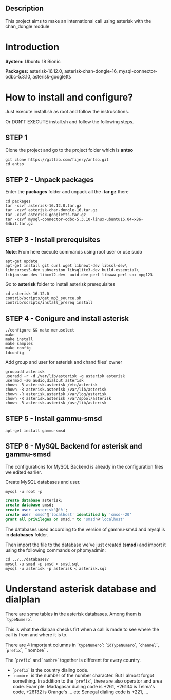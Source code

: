 ## Description
This project aims to make an international call using asterisk with the chan_dongle module

# Introduction

**System:** Ubuntu 18 Bionic

**Packages:** asterisk-16.12.0, asterisk-chan-dongle-16, mysql-connector-odbc-5.3.10, asterisk-googletts

# How to install and configure?

Just execute install.sh as root and follow the instrusctions.

Or DON'T EXECUTE install.sh and follow the following steps.

## STEP 1

Clone the project and go to the project folder which is **antso**

```shell
git clone https://gitlab.com/fijery/antso.git
cd antso
```

## STEP 2 - Unpack packages

Enter the **packages** folder and unpack all the **.tar.gz** there

```shell
cd packages
tar -xzvf asterisk-16.12.0.tar.gz
tar -xzvf asterisk-chan-dongle-16.tar.gz
tar -xzvf asterisk-googletts.tar.gz
tar -xzvf mysql-connector-odbc-5.3.10-linux-ubuntu16.04-x86-64bit.tar.gz
```

## STEP 3 - Install prerequisites

**Note**: From here execute commands using root user or use sudo

```shell
apt-get update
apt-get install git curl wget libnewt-dev libssl-dev\
libncurses5-dev subversion libsqlite3-dev build-essential\
libjansson-dev libxml2-dev  uuid-dev perl libwww-perl sox mpg123
```

Go to **asterisk** folder to install asterisk prerequisites

```shell
cd asterisk-16.12.0
contrib/scripts/get_mp3_source.sh
contrib/scripts/install_prereq install
```

## STEP 4 - Conigure and install asterisk


```shell
./configure && make menuselect
make
make install
make samples
make config
ldconfig
```

Add group and user for asterisk and chand files' owner

```shell
groupadd asterisk
useradd -r -d /var/lib/asterisk -g asterisk asterisk
usermod -aG audio,dialout asterisk
chown -R asterisk.asterisk /etc/asterisk
chown -R asterisk.asterisk /var/lib/asterisk
chown -R asterisk.asterisk /var/log/asterisk
chown -R asterisk.asterisk /var/spool/asterisk
chown -R asterisk.asterisk /usr/lib/asterisk
```

## STEP 5 - Install gammu-smsd

```shell
apt-get install gammu-smsd
```

## STEP 6 - MySQL Backend for asterisk and gammu-smsd

The configurations for MySQL Backend is already in the configuration files we edited earlier.

Create MySQL databases and user.

```shell
mysql -u root -p
```
```sql
create database asterisk;
create database smsd;
create user 'asterisk'@'%';
create user 'smsd'@'localhost' identified by 'smsd--20'
grant all privileges on smsd.* to 'smsd'@'localhost'
```

The databases used according to the version of gammu-smsd and mysql is in **databases** folder.

Then import the file to the database we've just created (**smsd**) and import it using the following commands or phpmyadmin:

```shell
cd ../../databases/
mysql -u smsd -p smsd < smsd.sql
mysql -u asterisk -p asterisk < asterisk.sql
```

# Understand asterisk database and dialplan

There are some tables in the asterisk databases. Among them is \``typeNumero`\`.

This is what the dialpan checks firt when a call is made to see where the call is from and where it is to.

There are 4 important columns in \``typeNumero`\`: \``idTypeNumero`\`, \``channel`\`, \``prefix`\`, \``nombre\``.

The \``prefix`\` and \``nombre`\` together is different for every country.
- \``prefix`\` is the country dialing code.
- \``nombre`\` is the number of the number character.
But I almost forgot something. In addition to the \``prefix`\`, there are also operator and area code.
Example: Madagasar dialing code is +261, +26134 is Telma's code, +26132 is Orange's ... etc
         Senegal dialing code is +221, ... 

